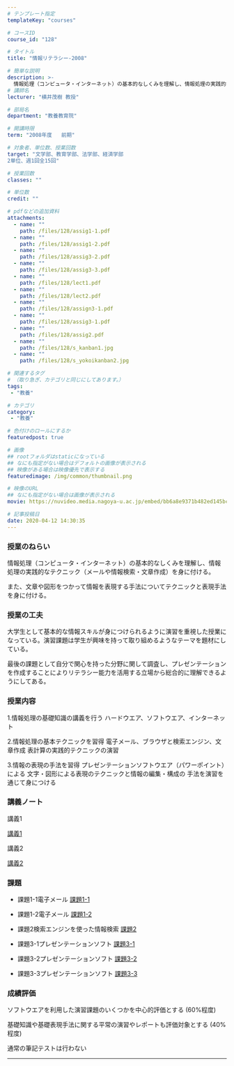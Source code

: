 ```yaml
---
# テンプレート指定
templateKey: "courses"

# コースID
course_id: "128"

# タイトル
title: "情報リテラシー-2008"

# 簡単な説明
description: >-
  情報処理（コンピュータ・インターネット）の基本的なしくみを理解し、情報処理の実践的なテクニック（メールや情報検索・文章作成）を身に付ける。また、文章や図形をつかって情報を表現する手法についてテクニックと表現手法を身に付ける。 ....
# 講師名
lecturer: "横井茂樹 教授"

# 部局名
department: "教養教育院"

# 開講時限
term: "2008年度	前期"

# 対象者、単位数、授業回数
target: "文学部、教育学部、法学部、経済学部
2単位、週1回全15回"

# 授業回数
classes: ""

# 単位数
credit: ""

# pdfなどの追加資料
attachments:
  - name: "" 
    path: /files/128/assig1-1.pdf
  - name: "" 
    path: /files/128/assig1-2.pdf
  - name: "" 
    path: /files/128/assig3-2.pdf
  - name: "" 
    path: /files/128/assig3-3.pdf
  - name: "" 
    path: /files/128/lect1.pdf
  - name: "" 
    path: /files/128/lect2.pdf
  - name: "" 
    path: /files/128/assign3-1.pdf
  - name: "" 
    path: /files/128/assig3-1.pdf
  - name: "" 
    path: /files/128/assig2.pdf
  - name: "" 
    path: /files/128/s_kanban1.jpg
  - name: "" 
    path: /files/128/s_yokoikanban2.jpg

# 関連するタグ
# （取り急ぎ、カテゴリと同じにしてあります。）
tags:
 - "教養"

# カテゴリ
category:
 - "教養"

# 色付けのロールにするか
featuredpost: true

# 画像
## rootフォルダはstaticになっている
## なにも指定がない場合はデフォルトの画像が表示される
## 映像がある場合は映像優先で表示する
featuredimage: /img/common/thumbnail.png

# 映像のURL
## なにも指定がない場合は画像が表示される
movie: https://nuvideo.media.nagoya-u.ac.jp/embed/bb6a8e9371b482ed145bcd7559a0589d214429aa

# 記事投稿日
date: 2020-04-12 14:30:35
---
```


### 授業のねらい

情報処理（コンピュータ・インターネット）の基本的なしくみを理解し、情報処理の実践的なテクニック（メールや情報検索・文章作成）を身に付ける。

また、文章や図形をつかって情報を表現する手法についてテクニックと表現手法を身に付ける。


### 授業の工夫

大学生として基本的な情報スキルが身につけられるように演習を重視した授業になっている。演習課題は学生が興味を持って取り組めるようなテーマを題材にしている。

最後の課題として自分で関心を持った分野に関して調査し、プレゼンテーションを作成することによりリテラシー能力を活用する立場から総合的に理解できるようにしてある。





### 授業内容

1.情報処理の基礎知識の講義を行う
ハードウエア、ソフトウエア、インターネット

2.情報処理の基本テクニックを習得
電子メール、ブラウザと検索エンジン、文章作成
表計算の実践的テクニックの演習

3.情報の表現の手法を習得
プレゼンテーションソフトウエア（パワーポイント）による
文字・図形による表現のテクニックと情報の編集・構成の
手法を演習を通じて身につける





### 講義ノート	

講義1

[講義1](https://ocw.nagoya-u.jp/files/128/lect1.pdf) 


講義2

[講義2](https://ocw.nagoya-u.jp/files/128/lect2.pdf) 





<h3>課題</h3>	


- 課題1-1電子メール
[課題1-1](https://ocw.nagoya-u.jp/files/128/assig1-1.pdf) 

- 課題1-2電子メール
[課題1-2](https://ocw.nagoya-u.jp/files/128/assig1-2.pdf) 

- 課題2検索エンジンを使った情報検索
[課題2](https://ocw.nagoya-u.jp/files/128/assig2.pdf) 

- 課題3-1プレゼンテーションソフト
[課題3-1](https://ocw.nagoya-u.jp/files/128/assig3-1.pdf) 

- 課題3-2プレゼンテーションソフト
[課題3-2](https://ocw.nagoya-u.jp/files/128/assig3-2.pdf) 

- 課題3-3プレゼンテーションソフト
[課題3-3](https://ocw.nagoya-u.jp/files/128/assig3-3.pdf) 

	




### 成績評価

ソフトウエアを利用した演習課題のいくつかを中心的評価とする
(60%程度)

基礎知識や基礎表現手法に関する平常の演習やレポートも評価対象とする
(40%程度)

通常の筆記テストは行わない



-----